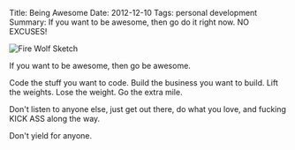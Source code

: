 Title: Being Awesome
Date: 2012-12-10
Tags: personal development
Summary: If you want to be awesome, then go do it right now.  NO EXCUSES!


![Fire Wolf Sketch][]


If you want to be awesome, then go be awesome.

Code the stuff you want to code.  Build the business you want to build.  Lift
the weights.  Lose the weight.  Go the extra mile.

Don't listen to anyone else, just get out there, do what you love, and fucking
KICK ASS along the way.

Don't yield for anyone.


  [Fire Wolf Sketch]: {filename}/images/2012/fire-wolf-sketch.png "Fire Wolf Sketch"
